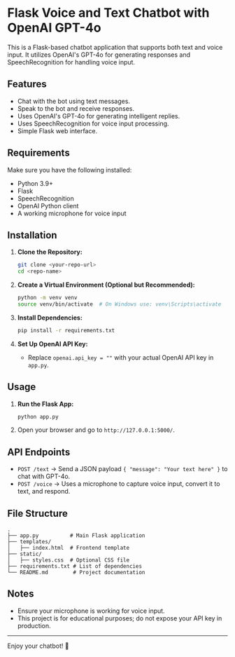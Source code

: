 # Flask Voice and Text Chatbot with OpenAI GPT-4o

This is a Flask-based chatbot application that supports both text and voice input. It utilizes OpenAI's GPT-4o for generating responses and SpeechRecognition for handling voice input.

## Features
- Chat with the bot using text messages.
- Speak to the bot and receive responses.
- Uses OpenAI's GPT-4o for generating intelligent replies.
- Uses SpeechRecognition for voice input processing.
- Simple Flask web interface.

## Requirements
Make sure you have the following installed:
- Python 3.9+
- Flask
- SpeechRecognition
- OpenAI Python client
- A working microphone for voice input

## Installation
1. **Clone the Repository:**
   ```bash
   git clone <your-repo-url>
   cd <repo-name>
   ```

2. **Create a Virtual Environment (Optional but Recommended):**
   ```bash
   python -m venv venv
   source venv/bin/activate  # On Windows use: venv\Scripts\activate
   ```

3. **Install Dependencies:**
   ```bash
   pip install -r requirements.txt
   ```

4. **Set Up OpenAI API Key:**
   - Replace `openai.api_key = ""` with your actual OpenAI API key in `app.py`.

## Usage
1. **Run the Flask App:**
   ```bash
   python app.py
   ```
2. Open your browser and go to `http://127.0.0.1:5000/`.

## API Endpoints
- `POST /text` → Send a JSON payload `{ "message": "Your text here" }` to chat with GPT-4o.
- `POST /voice` → Uses a microphone to capture voice input, convert it to text, and respond.

## File Structure
```
.
├── app.py          # Main Flask application
├── templates/
│   ├── index.html  # Frontend template
├── static/
│   ├── styles.css  # Optional CSS file
├── requirements.txt # List of dependencies
└── README.md        # Project documentation
```

## Notes
- Ensure your microphone is working for voice input.
- This project is for educational purposes; do not expose your API key in production.

---

Enjoy your chatbot! 🚀

